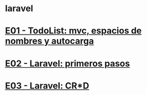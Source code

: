 # laravel

<h1><a href="https://github.com/Kazuma275/laravel/blob/E01---TodoList/README.md">E01 - TodoList: mvc, espacios de nombres y autocarga</a></h1>
<h1><a href="https://github.com/Kazuma275/laravel/blob/E02---Laravel-primeros-pasos/README.md">E02 - Laravel: primeros pasos</a></h1>
<h1><a href="https://github.com/Kazuma275/laravel/blob/E03 - Laravel: CR*D/README.md">E03 - Laravel: CR*D</a></h1>
